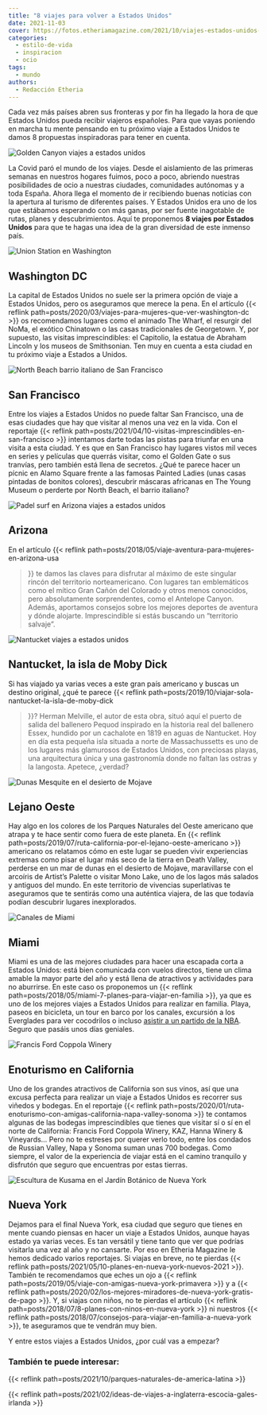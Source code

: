 ```yaml
---
title: "8 viajes para volver a Estados Unidos"
date: 2021-11-03
cover: https://fotos.etheriamagazine.com/2021/10/viajes-estados-unidos-golden-canyon.jpg
categories: 
  - estilo-de-vida
  - inspiracion
  - ocio
tags: 
  - mundo
authors: 
  - Redacción Etheria
---
```


Cada vez más países abren sus fronteras y por fin ha llegado la hora de que Estados Unidos pueda recibir viajeros españoles. Para que vayas poniendo en marcha tu mente pensando en tu próximo viaje a Estados Unidos te damos 8 propuestas inspiradoras para tener en cuenta.

![Golden Canyon viajes a estados unidos](https://fotos.etheriamagazine.com/2021/10/viajes-estados-unidos-golden-canyon.jpg "Golden Canyon.")

La Covid paró el mundo de los viajes. Desde el aislamiento de las primeras semanas en 
nuestros hogares fuimos, poco a poco, abriendo nuestras posibilidades de ocio a nuestras 
ciudades, comunidades autónomas y a toda España. Ahora llega el momento de ir recibiendo 
buenas noticias con la apertura al turismo de diferentes países. Y Estados Unidos era 
uno de los que estábamos esperando con más ganas, por ser fuente inagotable de rutas, 
planes y descubrimientos. Aquí te proponemos **8 viajes por Estados Unidos** para que te 
hagas una idea de la gran diversidad de este inmenso país. 

![Union Station en Washington](https://fotos.etheriamagazine.com/2021/10/viajes-estados-unidos-whasington-noma-union-station.jpg "Union Station, en Washington. © Kris Ubach")

## Washington DC

La capital de Estados Unidos no suele ser la primera opción de viaje a Estados Unidos, 
pero os aseguramos que merece la pena. En el artículo {{< reflink 
path=posts/2020/03/viajes-para-mujeres-que-ver-washington-dc >}} os recomendamos lugares 
como el animado The Wharf, el resurgir del NoMa, el exótico Chinatown o las casas 
tradicionales de Georgetown. Y, por supuesto, las visitas imprescindibles: el Capitolio, 
la estatua de Abraham Lincoln y los museos de Smithsonian. Ten muy en cuenta a esta 
ciudad en tu próximo viaje a Estados a Unidos. 

![North Beach barrio italiano de San Francisco](https://fotos.etheriamagazine.com/2021/10/viajes-estados-unidos-North-Beach-san-francisco.jpg "North Beach, el barrio italiano de San Francisco. © 2010 Scott Chernis Ph.")

## San Francisco

Entre los viajes a Estados Unidos no puede faltar San Francisco, una de esas ciudades 
que hay que visitar al menos una vez en la vida. Con el reportaje {{< reflink 
path=posts/2021/04/10-visitas-imprescindibles-en-san-francisco >}} intentamos darte 
todas las pistas para triunfar en una visita a esta ciudad. Y es que en San Francisco 
hay lugares vistos mil veces en series y películas que querrás visitar, como el Golden 
Gate o sus tranvías, pero también está llena de secretos. ¿Qué te parece hacer un pícnic 
en Alamo Square frente a las famosas Painted Ladies (unas casas pintadas de bonitos 
colores), descubrir máscaras africanas en The Young Museum o perderte por North Beach, 
el barrio italiano? 

![Padel surf en Arizona viajes a estados unidos](https://fotos.etheriamagazine.com/2021/10/viajes-estados-unidos-arizona-padel-surf.jpg "Padel surf en Arizona. © Kris Ubach")

## Arizona

En el artículo {{< reflink path=posts/2018/05/viaje-aventura-para-mujeres-en-arizona-usa 
>}} te damos las claves para disfrutar al máximo de este singular rincón del territorio 
norteamericano. Con lugares tan emblemáticos como el mítico Gran Cañón del Colorado y 
otros menos conocidos, pero absolutamente sorprendentes, como el Antelope Canyon. 
Además, aportamos consejos sobre los mejores deportes de aventura y dónde alojarte. 
Imprescindible si estás buscando un “territorio salvaje”. 

![Nantucket viajes a estados unidos](https://fotos.etheriamagazine.com/2021/10/viajes-estados-unidos-Nantucket.jpg "Nantucket.")

## Nantucket, la isla de Moby Dick

Si has viajado ya varias veces a este gran país americano y buscas un destino original, 
¿qué te parece {{< reflink path=posts/2019/10/viajar-sola-nantucket-la-isla-de-moby-dick 
>}}? Herman Melville, el autor de esta obra, situó aquí el puerto de salida del 
ballenero Pequod inspirado en la historia real del ballenero Essex, hundido por un 
cachalote en 1819 en aguas de Nantucket. Hoy en día esta pequeña isla situada a norte de 
Massachussetts es uno de los lugares más glamurosos de Estados Unidos, con preciosas 
playas, una arquitectura única y una gastronomía donde no faltan las ostras y la 
langosta. Apetece, ¿verdad? 

![Dunas Mesquite en el desierto de Mojave](https://fotos.etheriamagazine.com/2021/10/Viajes-estados-unidos-dunas-mesquite.jpg "Dunas Mesquite en el desierto de Mojave.")

## Lejano Oeste

Hay algo en los colores de los Parques Naturales del Oeste americano que atrapa y te 
hace sentir como fuera de este planeta. En {{< reflink 
path=posts/2019/07/ruta-california-por-el-lejano-oeste-americano >}} americano os 
relatamos cómo en este lugar se pueden vivir experiencias extremas como pisar el lugar 
más seco de la tierra en Death Valley, perderse en un mar de dunas en el desierto de 
Mojave, maravillarse con el arcoíris de Artist’s Palette o visitar Mono Lake, uno de los 
lagos más salados y antiguos del mundo. En este territorio de vivencias superlativas te 
aseguramos que te sentirás como una auténtica viajera, de las que todavía podían 
descubrir lugares inexplorados. 

![Canales de Miami](https://fotos.etheriamagazine.com/2021/10/viajes-estados-unidos-miami-paseo-canales.jpg "Canales de Miami.")

## Miami

Miami es una de las mejores ciudades para hacer una escapada corta a Estados Unidos: 
está bien comunicada con vuelos directos, tiene un clima amable la mayor parte del año y 
está llena de atractivos y actividades para no aburrirse. En este caso os proponemos un 
{{< reflink path=posts/2018/05/miami-7-planes-para-viajar-en-familia >}}, ya que es uno 
de los mejores viajes a Estados Unidos para realizar en familia. Playa, paseos en 
bicicleta, un tour en barco por los canales, excursión a los Everglades para ver 
cocodrilos o incluso [asistir a un partido de la 
NBA](https://www.nba.com/heat/tickets/miami-heat-tickets). Seguro que pasáis unos días 
geniales. 

![Francis Ford Coppola Winery](https://fotos.etheriamagazine.com/2021/10/viajes-estados-unidos-Francis-Ford-Coppola-Winery.jpg "Francis Ford Coppola Winery. © P. Grifol")

## Enoturismo en California

Uno de los grandes atractivos de California son sus vinos, así que una excusa perfecta 
para realizar un viaje a Estados Unidos es recorrer sus viñedos y bodegas. En el 
reportaje {{< reflink 
path=posts/2020/01/ruta-enoturismo-con-amigas-california-napa-valley-sonoma >}} te 
contamos algunas de las bodegas imprescindibles que tienes que visitar sí o sí en el 
norte de California: Francis Ford Coppola Winery, KAZ, Hanna Winery & Vineyards… Pero no 
te estreses por querer verlo todo, entre los condados de Russian Valley, Napa y Sonoma 
suman unas 700 bodegas. Como siempre, el valor de la experiencia de viajar está en el 
camino tranquilo y disfrutón que seguro que encuentras por estas tierras. 

![Escultura de Kusama en el Jardín Botánico de Nueva York](https://fotos.etheriamagazine.com/2021/10/viajes-estados-unidos-jardin-botanico-nueva-york-Kusama-Dancing-Pumpkin.jpg "Escultura de Kusama en el Jardín Botánico de Nueva York. © Robert Benson")

## Nueva York

Dejamos para el final Nueva York, esa ciudad que seguro que tienes en mente cuando 
piensas en hacer un viaje a Estados Unidos, aunque hayas estado ya varias veces. Es tan 
versátil y tiene tanto que ver que podrías visitarla una vez al año y no cansarte. Por 
eso en Etheria Magazine le hemos dedicado varios reportajes. Si viajas en breve, no te 
pierdas {{< reflink path=posts/2021/05/10-planes-en-nueva-york-nuevos-2021 >}}. También 
te recomendamos que eches un ojo a {{< reflink 
path=posts/2019/05/viaje-con-amigas-nueva-york-primavera >}} y a {{< reflink 
path=posts/2020/02/los-mejores-miradores-de-nueva-york-gratis-de-pago >}}. Y, si viajas 
con niños, no te pierdas el artículo {{< reflink 
path=posts/2018/07/8-planes-con-ninos-en-nueva-york >}} ni nuestros {{< reflink 
path=posts/2018/07/consejos-para-viajar-en-familia-a-nueva-york >}}, te aseguramos que 
te vendrán muy bien. 

Y entre estos viajes a Estados Unidos, ¿por cuál vas a empezar? 

### También te puede interesar:

{{< reflink path=posts/2021/10/parques-naturales-de-america-latina >}} 

{{< reflink path=posts/2021/02/ideas-de-viajes-a-inglaterra-escocia-gales-irlanda >}}
